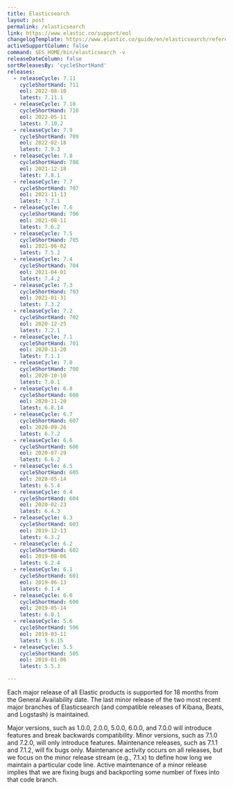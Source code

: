 ```yaml
---
title: Elasticsearch
layout: post
permalink: /elasticsearch
link: https://www.elastic.co/support/eol
changelogTemplate: https://www.elastic.co/guide/en/elasticsearch/reference/__RELEASE_CYCLE__/release-notes-__LATEST__.html
activeSupportColumn: false
command: $ES_HOME/bin/elasticsearch -v
releaseDateColumn: false
sortReleasesBy: 'cycleShortHand'
releases:
  - releaseCycle: 7.11
    cycleShortHand: 711
    eol: 2022-08-10
    latest: 7.11.1
  - releaseCycle: 7.10
    cycleShortHand: 710
    eol: 2022-05-11
    latest: 7.10.2
  - releaseCycle: 7.9
    cycleShortHand: 709
    eol: 2022-02-18
    latest: 7.9.3
  - releaseCycle: 7.8
    cycleShortHand: 708
    eol: 2021-12-18
    latest: 7.8.1
  - releaseCycle: 7.7
    cycleShortHand: 707
    eol: 2021-11-13
    latest: 7.7.1
  - releaseCycle: 7.6
    cycleShortHand: 706
    eol: 2021-08-11
    latest: 7.6.2
  - releaseCycle: 7.5
    cycleShortHand: 705
    eol: 2021-06-02
    latest: 7.5.2
  - releaseCycle: 7.4
    cycleShortHand: 704
    eol: 2021-04-01
    latest: 7.4.2
  - releaseCycle: 7.3
    cycleShortHand: 703
    eol: 2021-01-31
    latest: 7.3.2
  - releaseCycle: 7.2
    cycleShortHand: 702
    eol: 2020-12-25
    latest: 7.2.1
  - releaseCycle: 7.1
    cycleShortHand: 701
    eol: 2020-11-20
    latest: 7.1.1
  - releaseCycle: 7.0
    cycleShortHand: 700
    eol: 2020-10-10
    latest: 7.0.1
  - releaseCycle: 6.8
    cycleShortHand: 608
    eol: 2020-11-20
    latest: 6.8.14
  - releaseCycle: 6.7
    cycleShortHand: 607
    eol: 2020-09-26
    latest: 6.7.2
  - releaseCycle: 6.6
    cycleShortHand: 606
    eol: 2020-07-29
    latest: 6.6.2
  - releaseCycle: 6.5
    cycleShortHand: 605
    eol: 2020-05-14
    latest: 6.5.4
  - releaseCycle: 6.4
    cycleShortHand: 604
    eol: 2020-02-23
    latest: 6.4.3
  - releaseCycle: 6.3
    cycleShortHand: 603
    eol: 2019-12-13
    latest: 6.3.2
  - releaseCycle: 6.2
    cycleShortHand: 602
    eol: 2019-08-06
    latest: 6.2.4
  - releaseCycle: 6.1
    cycleShortHand: 601
    eol: 2019-06-13
    latest: 6.1.4
  - releaseCycle: 6.0
    cycleShortHand: 600
    eol: 2019-05-14
    latest: 6.0.1
  - releaseCycle: 5.6
    cycleShortHand: 506
    eol: 2019-03-11
    latest: 5.6.15
  - releaseCycle: 5.5
    cycleShortHand: 505
    eol: 2019-01-06
    latest: 5.5.3

---
```


Each major release of all Elastic products is supported for 18 months from the General Availability date. The last minor release of the two most recent major branches of Elasticsearch (and compatible releases of Kibana, Beats, and Logstash) is maintained.

Major versions, such as 1.0.0, 2.0.0, 5.0.0, 6.0.0, and 7.0.0 will introduce features and break backwards compatibility. Minor versions, such as 7.1.0 and 7.2.0, will only introduce features. Maintenance releases, such as 7.1.1 and 7.1.2, will fix bugs only. Maintenance activity occurs on all releases, but we focus on the minor release stream (e.g., 7.1.x) to define how long we maintain a particular code line. Active maintenance of a minor release implies that we are fixing bugs and backporting some number of fixes into that code branch.
